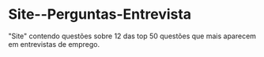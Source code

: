 # Site--Perguntas-Entrevista
"Site" contendo questões sobre 12 das top 50 questões que mais aparecem em entrevistas de emprego.
